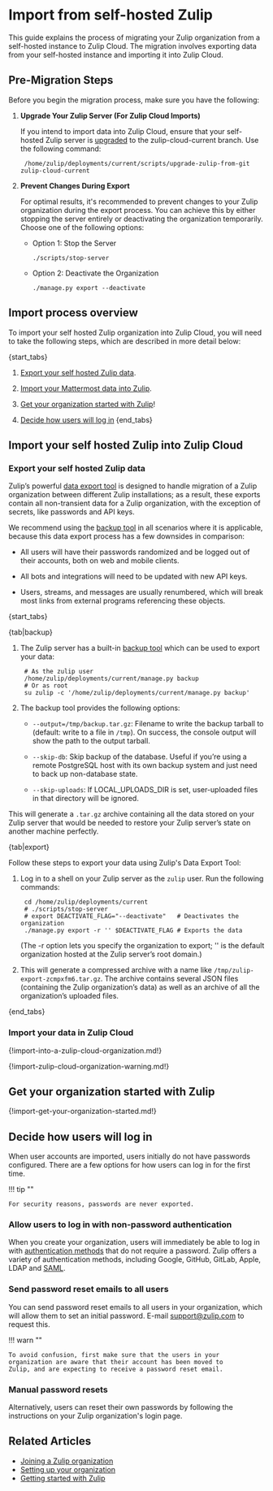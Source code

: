 # Import from self-hosted Zulip

This guide explains the process of migrating your Zulip organization from a self-hosted instance to Zulip Cloud. The migration involves exporting data from your self-hosted instance and importing it into Zulip Cloud.

## Pre-Migration Steps

Before you begin the migration process, make sure you have the following:

1. **Upgrade Your Zulip Server (For Zulip Cloud Imports)**

    If you intend to import data into Zulip Cloud, ensure that your self-hosted Zulip server is [upgraded](https://zulip.readthedocs.io/en/latest/production/upgrade.html) to the zulip-cloud-current branch. Use the following command:

        /home/zulip/deployments/current/scripts/upgrade-zulip-from-git zulip-cloud-current

2. **Prevent Changes During Export**

    For optimal results, it's recommended to prevent changes to your Zulip organization during the export process. You can achieve this by either stopping the server entirely or deactivating the organization temporarily. Choose one of the following options:

    - Option 1: Stop the Server

        ```
        ./scripts/stop-server
        ```



    - Option 2: Deactivate the Organization

        ```
        ./manage.py export --deactivate
        ```

## Import process overview
To import your self hosted Zulip organization into Zulip Cloud, you will need to take the
following steps, which are described in more detail below:

{start_tabs}

1. [Export your self hosted Zulip data](#export-your-self-hosted-zulip-data).

2. [Import your Mattermost data into Zulip](#import-your-data-in-zulip-cloud).

3. [Get your organization started with Zulip](#get-your-organization-started-with-zulip)!

4. [Decide how users will log in](#decide-how-users-will-log-in)
{end_tabs}

## Import your self hosted Zulip into Zulip Cloud

### Export your self hosted Zulip data

Zulip’s powerful [data export tool](https://zulip.readthedocs.io/en/latest/production/export-and-import.html#data-export) is designed to handle migration of a Zulip organization between different Zulip installations; as a result, these exports contain all non-transient data for a Zulip organization, with the exception of secrets, like passwords and API keys.

We recommend using the [backup tool](https://zulip.readthedocs.io/en/latest/production/export-and-import.html#backups) in all scenarios where it is applicable, because this data export process has a few downsides in comparison:

- All users will have their passwords randomized and be logged out of their accounts, both on web and mobile clients.

- All bots and integrations will need to be updated with new API keys.

- Users, streams, and messages are usually renumbered, which will break most links from external programs referencing these objects.



{start_tabs}

{tab|backup}

1. The Zulip server has a built-in [backup tool](https://zulip.readthedocs.io/en/latest/production/export-and-import.html#backups) which can be used to export your data:

        # As the zulip user
        /home/zulip/deployments/current/manage.py backup
        # Or as root
        su zulip -c '/home/zulip/deployments/current/manage.py backup'

1. The backup tool provides the following options:
    - `--output=/tmp/backup.tar.gz`: Filename to write the backup tarball to (default: write to a file in `/tmp`). On success, the console output will show the path to the output tarball.

    - `--skip-db`: Skip backup of the database. Useful if you’re using a remote PostgreSQL host with its own backup system and just need to back up non-database state.

    - `--skip-uploads`: If LOCAL_UPLOADS_DIR is set, user-uploaded files in that directory will be ignored.

This will generate a `.tar.gz` archive containing all the data stored on your Zulip server that would be needed to restore your Zulip server’s state on another machine perfectly.



{tab|export}

Follow these steps to export your data using Zulip's Data Export Tool:

1. Log in to a shell on your Zulip server as the `zulip` user. Run the following commands:

        cd /home/zulip/deployments/current
        # ./scripts/stop-server
        # export DEACTIVATE_FLAG="--deactivate"   # Deactivates the organization
        ./manage.py export -r '' $DEACTIVATE_FLAG # Exports the data


    (The -r option lets you specify the organization to export; '' is the default organization hosted at the Zulip server’s root domain.)

2. This will generate a compressed archive with a name like `/tmp/zulip-export-zcmpxfm6.tar.gz`. The archive contains several JSON files (containing the Zulip organization’s data) as well as an archive of all the organization’s uploaded files.

{end_tabs}

### Import your data in Zulip Cloud

{!import-into-a-zulip-cloud-organization.md!}

{!import-zulip-cloud-organization-warning.md!}



## Get your organization started with Zulip

{!import-get-your-organization-started.md!}

## Decide how users will log in

When user accounts are imported, users initially do not have passwords
configured. There are a few options for how users can log in for the first time.

!!! tip ""

    For security reasons, passwords are never exported.

### Allow users to log in with non-password authentication

When you create your organization, users will immediately be able to log in with
[authentication methods](/help/configure-authentication-methods) that do not
require a password. Zulip offers a variety of authentication methods, including
Google, GitHub, GitLab, Apple, LDAP and [SAML](/help/saml-authentication).

### Send password reset emails to all users

You can send password reset emails to all users in your organization, which
will allow them to set an initial password. E-mail
[support@zulip.com](mailto:support@zulip.com) to request this.

!!! warn ""

    To avoid confusion, first make sure that the users in your
    organization are aware that their account has been moved to
    Zulip, and are expecting to receive a password reset email.

### Manual password resets

Alternatively, users can reset their own passwords by following the instructions
on your Zulip organization's login page.

## Related Articles
* [Joining a Zulip organization](/help/join-a-zulip-organization)
* [Setting up your organization](/help/getting-your-organization-started-with-zulip)
* [Getting started with Zulip](/help/getting-started-with-zulip)
